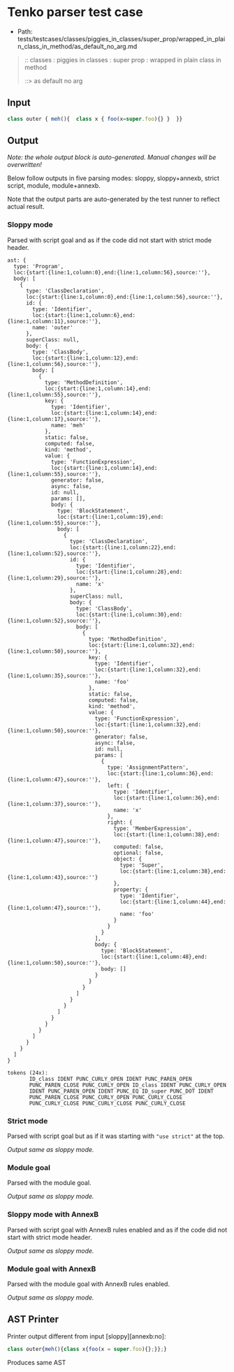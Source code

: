 # Tenko parser test case

- Path: tests/testcases/classes/piggies_in_classes/super_prop/wrapped_in_plain_class_in_method/as_default_no_arg.md

> :: classes : piggies in classes : super prop : wrapped in plain class in method
>
> ::> as default no arg

## Input

`````js
class outer { meh(){  class x { foo(x=super.foo){} }  }}
`````

## Output

_Note: the whole output block is auto-generated. Manual changes will be overwritten!_

Below follow outputs in five parsing modes: sloppy, sloppy+annexb, strict script, module, module+annexb.

Note that the output parts are auto-generated by the test runner to reflect actual result.

### Sloppy mode

Parsed with script goal and as if the code did not start with strict mode header.

`````
ast: {
  type: 'Program',
  loc:{start:{line:1,column:0},end:{line:1,column:56},source:''},
  body: [
    {
      type: 'ClassDeclaration',
      loc:{start:{line:1,column:0},end:{line:1,column:56},source:''},
      id: {
        type: 'Identifier',
        loc:{start:{line:1,column:6},end:{line:1,column:11},source:''},
        name: 'outer'
      },
      superClass: null,
      body: {
        type: 'ClassBody',
        loc:{start:{line:1,column:12},end:{line:1,column:56},source:''},
        body: [
          {
            type: 'MethodDefinition',
            loc:{start:{line:1,column:14},end:{line:1,column:55},source:''},
            key: {
              type: 'Identifier',
              loc:{start:{line:1,column:14},end:{line:1,column:17},source:''},
              name: 'meh'
            },
            static: false,
            computed: false,
            kind: 'method',
            value: {
              type: 'FunctionExpression',
              loc:{start:{line:1,column:14},end:{line:1,column:55},source:''},
              generator: false,
              async: false,
              id: null,
              params: [],
              body: {
                type: 'BlockStatement',
                loc:{start:{line:1,column:19},end:{line:1,column:55},source:''},
                body: [
                  {
                    type: 'ClassDeclaration',
                    loc:{start:{line:1,column:22},end:{line:1,column:52},source:''},
                    id: {
                      type: 'Identifier',
                      loc:{start:{line:1,column:28},end:{line:1,column:29},source:''},
                      name: 'x'
                    },
                    superClass: null,
                    body: {
                      type: 'ClassBody',
                      loc:{start:{line:1,column:30},end:{line:1,column:52},source:''},
                      body: [
                        {
                          type: 'MethodDefinition',
                          loc:{start:{line:1,column:32},end:{line:1,column:50},source:''},
                          key: {
                            type: 'Identifier',
                            loc:{start:{line:1,column:32},end:{line:1,column:35},source:''},
                            name: 'foo'
                          },
                          static: false,
                          computed: false,
                          kind: 'method',
                          value: {
                            type: 'FunctionExpression',
                            loc:{start:{line:1,column:32},end:{line:1,column:50},source:''},
                            generator: false,
                            async: false,
                            id: null,
                            params: [
                              {
                                type: 'AssignmentPattern',
                                loc:{start:{line:1,column:36},end:{line:1,column:47},source:''},
                                left: {
                                  type: 'Identifier',
                                  loc:{start:{line:1,column:36},end:{line:1,column:37},source:''},
                                  name: 'x'
                                },
                                right: {
                                  type: 'MemberExpression',
                                  loc:{start:{line:1,column:38},end:{line:1,column:47},source:''},
                                  computed: false,
                                  optional: false,
                                  object: {
                                    type: 'Super',
                                    loc:{start:{line:1,column:38},end:{line:1,column:43},source:''}
                                  },
                                  property: {
                                    type: 'Identifier',
                                    loc:{start:{line:1,column:44},end:{line:1,column:47},source:''},
                                    name: 'foo'
                                  }
                                }
                              }
                            ],
                            body: {
                              type: 'BlockStatement',
                              loc:{start:{line:1,column:48},end:{line:1,column:50},source:''},
                              body: []
                            }
                          }
                        }
                      ]
                    }
                  }
                ]
              }
            }
          }
        ]
      }
    }
  ]
}

tokens (24x):
       ID_class IDENT PUNC_CURLY_OPEN IDENT PUNC_PAREN_OPEN
       PUNC_PAREN_CLOSE PUNC_CURLY_OPEN ID_class IDENT PUNC_CURLY_OPEN
       IDENT PUNC_PAREN_OPEN IDENT PUNC_EQ ID_super PUNC_DOT IDENT
       PUNC_PAREN_CLOSE PUNC_CURLY_OPEN PUNC_CURLY_CLOSE
       PUNC_CURLY_CLOSE PUNC_CURLY_CLOSE PUNC_CURLY_CLOSE
`````

### Strict mode

Parsed with script goal but as if it was starting with `"use strict"` at the top.

_Output same as sloppy mode._

### Module goal

Parsed with the module goal.

_Output same as sloppy mode._

### Sloppy mode with AnnexB

Parsed with script goal with AnnexB rules enabled and as if the code did not start with strict mode header.

_Output same as sloppy mode._

### Module goal with AnnexB

Parsed with the module goal with AnnexB rules enabled.

_Output same as sloppy mode._

## AST Printer

Printer output different from input [sloppy][annexb:no]:

````js
class outer{meh(){class x{foo(x = super.foo){};}};}
````

Produces same AST
